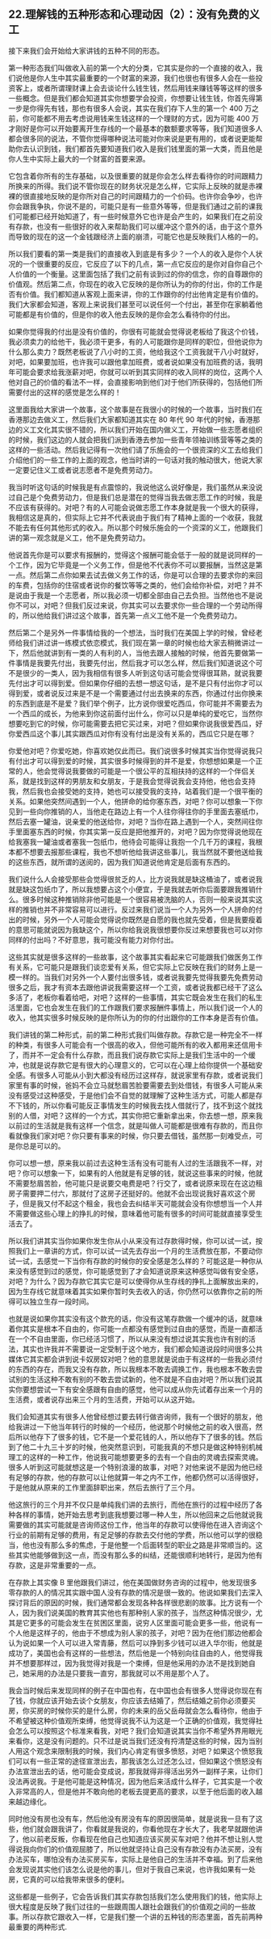 ## 22.理解钱的五种形态和心理动因（2）：没有免费的义工
接下来我们会开始给大家讲钱的五种不同的形态。


第一种形态我们叫做收入前的第一个大的分类，它其实是你的一个直接的收入，我们说他是你人生中其实最重要的一个财富的来源，我们也很也有很多人会在一些投资客上，或者所谓理财课上会去谈论什么钱生钱，然后用钱来赚钱等等这样的很多一些概念。但是我们都会知道其实你想要学会投资，你想要让钱生钱，你首先得第一步是你得先有钱，那也有很多人会说，其实在我们存下人生的第一个 400 万之前，你可能都不用去考虑说用钱来生钱这样的一个理财的方式，因为可能 400 万才刚好是你可以开始要离开生存线的一个最基本的数额要求等等，我们知道很多人都会很多同的说法，不管你觉得哪种说法可能对你来说是更有用的，或者说更能帮助你去认识到钱，我们都首先要知道我们收入是我们钱里面的第一大类，而且他是你人生中实际上最大的一个财富的首要来源。


它包含着你所有的生存基础，以及很重要的就是你会怎么样去看待你的时间跟精力所换来的所得。我们说不管你现在的财务状况是怎么样，它实际上反映的就是赤裸裸的很直接地反映的是你所对自己的时间跟精力的一个价码。也许你会争吵，也许你会跟我争执，你说不是的，可能只是有一些意外等等，但是我们通过之前的课我们可能都已经开始知道了，有一些时候意外它也许是会产生的，如果我们在之前没有存款，也没有一些很好的收入来帮助我们可以缓冲这个意外的话，由于这个意外而导致的现在的这一个金钱跟经济上面的崩溃，可能它也是反映我们人格的一的。


所以我们要看的第一类是我们的直接收入到底是有多少？一个人的收入是你个人状况的一个很重要的反应，它反应了以下的几点，第一点它反应的是你对自你自己个人价值的一个衡量。这里面包括了我们之前有谈到过的你的信念，你的自尊跟你的价值观。然后第二点，你现在的收入它反映的是你所认为的你的付出，你的工作是否有价值。我们都知道从客观上面来讲，你的工作跟你的付出他肯定是有价值的。我们大家都会知道，客观上来说我们甚至可以说任何一个付出，甚至你在家躺着他可能都是有价值的，但是你的收入他去反映的是你会怎么看待你的付出。


如果你觉得我的付出是没有价值的，你很有可能就会觉得说老板给了我这个价钱，我必须卖力的给他干，我必须干更多，有的人可能跟你是同样的职位，但他说你为什么那么卖力？既然老板说了八小时的工资，他给我这个工资我就干八小时就好，对吧，如果要加班，也许我可以跟他拿加班费，或者说如果没有加班费的话，我明年可能会要求给我涨薪对吧，你就可以听到其实同样的收入同样的岗位，这两个人他对自己的价值的看法不一样，会直接影响到他们对于他们所获得的，包括他们所需要付出的这样的感觉是怎么样的！


这里面我给大家讲一个故事，这个故事是在我很小的时候的一个故事，当时我们在香港那边去做义工，然后我们大家都知道其实在 80 年代 90 年代的时候，香港那边的义工文化其实很不错的，所以我们开始在国内做义工，开始做一些志愿者组织的时候，我们这边的人就会把我们派到香港去参加一些青年领袖训练营等等之类的这样的一些活动。然后我记得有一次他们请了乐施会的一个很资深的义工去给我们介绍他们的一些工作的上面的观念，他当时讲的一句话对我的触动很大，他说大家一定要记住义工或者说志愿者不是免费劳动力。


我当时听这句话的时候我是有点震惊的，我说他这么说好像是，我们虽然从来没说过自己是个免费劳动力，但是我们总是潜在的觉得当我去做志愿工作的时候，我是不应该有获得的。对吧？有的人可能会说做志愿工作本身就是我一个很大的获得，我相信这是真的，但实际上它并不代表说由于我们有了精神上面的一个收获，我就不能去有任何其他形式的收入。所以那个时候乐施会的一个资深的义工，他跟我们讲的第一观念就是义工，他不是免费劳动力。


他说首先你是可以要求有报酬的，觉得这个报酬可能会低于一般的就是说同样的一个工作，因为它毕竟是一个义务工作，但是他不代表你不可以要报酬，当然这是第一点。然后第二点你如果去试去做义务工作的话，你是可以合理的去要求你的来回的车费，包括你的住宿或者说你的餐饮等等之类的，他们会给你补偿，对吧？并不是说由于我是一个志愿者，所以我必须一切都全部由自己去负担。当然他也不是说你不可以，对吧？但我们反过来说，你其实可以去要求你一些合理的一个劳动所得的，所以他给我们讲过这个故事，首先第一点义工他不是一个免费劳动力。


然后第二个是另外一件事情给我的一个想法，当时我们在美国上学的时候，曾经老师给我们讲过讲一练模式依恋模式，我们现在第一章的时候也给大家去稍微讲过一下，然后他就讲到有一类的人有利的人，当他去跟人接触的时候，他首先要做第一件事情是我要先付出，我要先付出，然后我才可以怎么样，然后我们知道说这个可不是很少的一类人，因为我相信有很多人听到这句话可能会觉得很耳熟，就说我要先付出才可以得到爱。但如果你仔细的去想一想这句话，是不是只有付出你才可以得到爱，或者说反过来是不是一个需要通过付出去换来的东西，你通过付出你换来的东西到底是不是爱？我们举个例子，比方说你很爱吃西瓜，你可能并不需要去为一个西瓜的成长，为他来到你这前面付出什么，你可以只是单纯的爱吃它，当然你想要吃到它的时候，你可能需要去把它买过来，对吧？但如果你说我很爱西瓜，好你爱西瓜这个事儿其实跟西瓜对你有没有付出是没有关系的，西瓜它只是在哪？


你爱他对吧？你爱吃她，你喜欢她仅此而已。我们说很多时候其实当你觉得说我只有付出才可以得到爱的时候，其实很多时候得到的并不是爱，你想想如果是一个正常的人，他会觉得说我要做的可能是一个很公平的互相扶持的这样的一个伴侣关系，就是找到这样的男朋友和女朋友，于是我会觉得说我会支持他，他也会支持我，然后我也会接受她的支持，她也可以接受我的支持，站着我们是一个很平衡的关系。如果他突然间遇到一个人，他拼命的给你塞东西，对吧？你可以想象一下你见到一些向你推销的人，当他走在路边上有一个人往你得往你的手里面去塞纸巾，然后去塞一罐油，说亲爱的他送给你，对吧？当你在路上遇到一个人，突然间往你手里面塞东西的时候，你其实第一反应是把他推开的，对吧？因为你觉得说他现在给我塞我一罐油或者塞我一包纸巾，他待会可能得让我抱一个几千万的课程，我根本都不想要去报那些课程，我也不想听他给我讲这些事儿，我当然就不要他送给我的这些东西，就所谓的送阅的，因为我们知道说他肯定是后面有东西的。


我们说什么人会接受那些会觉得很贫乏的人，比方说我就是缺这桶油了，或者说我就是缺这包纸巾了，所以我想要占这个小便宜，于是我就去听你后面要跟我推销什么。很多时候这种推销除非他可能是一个很容易被洗脑的人，否则一般来说其实这样的推销也并不非常容易可以进行。反过来我们说当一个人为另外一个人拼命的付出的时候，另外一个人可能会觉得说你既然是自愿的我也就先受着，但是我要瘦着的意思可能就说因为我缺这个，所以你给我说我很想要你反过来想要我也可以对你同样的付出吗？不好意思，我可能没有能力对你付出。


这些其实就是很多这样的一些故事，这个故事其实看起来它可能跟我们做医务工作有关系，它可能只是跟我们谈恋爱有关系，但它实际上它反映在我们的财务上是一模一样的。当我们对另外一个人要付出很多钱，或者说我要先觉得我要先免费劳动很多之后，我才有资本去跟他讲说我需要这样一个工资，或者说我都已经干了这么多活了，老板你看着给吧，对吧？这样的一些事情，其实它既会发生在我们的私生活里面，它也会发生在我们的工作跟我们要求报酬件事情上，所以我们说一个人的收入，他其实很多时候反映的是你所认为的你的付出跟你的工作本身是否有价值。


我们讲钱的第二种形式，前的第二种形式我们叫做存款。存款它是一种完全不一样的种类，有很多人可能会有一个很高的收入，但他可能所有的收入都用来还信用卡了，而并不一定会有什么存款，而且我们说存款它实际上是我们生活中的一个缓冲，也就是说存款它是有很大的心理意义的，它可以在心理上给你提供一个基础安全感。有很多人可能从小到大都没有经历过这样存，就说家里有存款，或者说我们家里有事的时候，爸妈不会立马就愁眉苦脸要需要去到处借钱，有很多人可能从来没有感受过这种感受，于是他们会不自觉的就理解了这种生活方式，可能人都是存不下钱的，所以你看可能反正事情发生的时候我去找人借就行了，找不到这个就找别的人借，对吧？这样的一个方式，其实你把它重新拿出来，你去想一想，原来我以前过的生活就是我有这样一个信念，就是叫做人可能都是很难有存款的，而且你看就像我们家对吧？你只要有事来的时候，你只要去借钱，虽然那一刻难受点，可是你总是可以的。


你可以想一想，原来我以前过去这种生活有没有可能有人过的生活跟我不一样，对吧？你可以想象一下，如果有的人他就是有足够的钱，就说这些事来的时候，他就不需要愁眉苦脸，他可能只是说要交电费是吧？行交了，或者说原来现在在这边租房子需要押二付六，那就付了这房子还挺好的。他就不会出现说我好喜欢这个房子，但是我又付不起这个租金，我也会去纠结半天可能就会没有你想想当一个人并不需要做这些心理上的挣扎的时候，意味着他可能有很多的时间可能就直接享受生活去了。


所以我们讲其实当你如果你发生你从小从来没有过存款得时候，你可以试一试，按照我们上一章讲的方式，你可以试一试先去存出一个月的生活费放在那，不要动你试一试，去感觉一下当你有存款的时候你的安全感是怎么样的？可能这是一种你从来没有感觉到过的感觉，你可能感觉到了才会知道说原来这种感觉叫做有安全感，对吧？为什么？因为存款它其实它是可以使得你从生存线的挣扎上面解放出来的，因为生存线它就意味着其实如果你暂时失去收入的话，你仍然可以依靠你之前的所得可以独立生存一段时间。


也就是说如果你其实没有这个款充的话，你没有这笔存款做一个缓冲的话，就意味着你其实是根本不自由的，你可能一点都没有感觉到过自由的感觉，而是一直都活在一个不自由里面，你已经活习惯了，所以从来没有想过说其实我也许有别的活法，其实也许我并不需要说一定受制于这个地方，我们都会知道说段时间很多公共媒体它其实都会讲到说卡奴房奴对吧？他的意思就是说由于有这样的一些我必须付的东西的存在，而我又没有存款，所以我根本不敢去调换工作，我也根本不敢去尝试别的生活这种不敢有别的不敢去尝试新的，他不就是不自由对吧？所以我们说其实你要想尝试一下有安全感跟有自由的感觉，他可以成从你先试着存出来一个月的生活费，或者说存出来三个月的生活费，开始可以从这开始。


我们会知道其实有很多人他曾经想过要去转行做咨询师，我有一个很好的朋友，他给我讲过一下他当年转行的时候的一个经历，他说那个时候他之前的收入很高，然后所以他存下了很多的钱，它不是一个爱花钱的人，所以他存下了很多的钱。然后到了他二十九三十岁的时候，他突然意识到，可能我真的不想只是做这种特别机械理工的这样的一种工作，他说我可能想要更多的去有一个自由的灵魂去探索灵魂。很多人听到这可能就想这是一个特别浪漫的故事，对吧？对他来说不是因为他已经有足够的存款，他的存款可以让他就算一年之内不工作，他都仍然可以活得很好，于是他就从原来的工作里面辞职出来，然后去旅行了三个月。


他这旅行的三个月并不仅只是单纯我们讲的去旅行，而他在旅行的过程中经历了各种各样的事情，她开始去思考到底我想要过哪一种人生，所以他回来之后他就说我需要做的其实可能就是咨询师这份工作，他当年的存款可以使得他在进入咨询这个行业的前期有足够的费用，有足足够的存款去交付他的学费，所以他可以学的很稳当，他也没有那么多的焦虑，于是他整一个后面转型的职业之路是非常顺当的。这些其实他能够做到这一点，而没有那么多的纠结，还能很顺利地转行，是因为他有存款，这是非常重要的一点。


在存款上其实像 B 里他跟我们讲过，他在美国做财务咨询的过程中，他发现很多零存款的人的情况其实跟中国人没有存款的情况是很一致的。他说如果我们去深入探讨背后的原因的时候，我们通常都会发现各种各样很悲剧的故事。比方说有一个人，因为我们说美国的教育其实他也有那种别人家的孩子，当然这种情况很少，尤其是它更多的可能会发生在贫困区里面，说穷人区里面可能会更多一些，他说有一个人他是这样子的，他由于不想成为别人家的孩子，对吧？因为在他们那边他都会认为说如果一个人可以进入常青藤，然后可以挣到多少钱可以进入华尔街，他就是成功了，美国也会有这样的一些想法，然后他是一个特别向往自由的人，他觉得我并不想要那样过，因为我觉得对我是一个束缚，但是他采用的办法不是找到她自己，她采用的办法是只要我一直穷，那我就可以不用是那个人了。


我会当时候后来发现同样的例子在中国也有，在中国也会有很多人觉得说你现在有了钱，你就应该开始去谈个女朋友，你应该去结婚了，然后结婚之前你必须要买房，你买房的时候你买的是什么房，你的未来的岳父岳母就会怎么看待你，他由于不希望被这种价值观所束缚，他觉得说我不认为这是一个正确的价值观，我觉得社会怎么可以按照这个标准来看我，对吧？我们会知道说其实当你不希望外界用眼光来看你，这是没有问题的。只不过是说当我们还没有捋清楚这些的时候，因为当别人用这个观念来限制我的时候，我们内心肯定有很多愤怒，对吧？如果这个愤怒我们可以有一些正常的途径宣泄出去，那我该怎么过还怎么过，但如果这个愤怒没有办法宣泄出去的话，他可能会变成说，那我就得非得活出另外一副样子来，让你们没法再说我。于是他可能是这种情况，因为他后来活成什么样子，它其实是一个收入非常高的人，但是他并不敢向他的老板去提更高的要求，以至于他后面的收入越来越边缘化。


同时他没有房也没有车，然后他没有房没有车的原因很简单，就是说我一旦有了这些，他们就会跟我讲了，你看就是我说的，你看他现在才长大了，我老早就跟他讲了，他以前老反叛，你看现在他自己也知道应该买房买车对吧？他并不想让别人觉得说我向你们的价值观屈膝了，所以他就坚持让自己没有存款没有办法买房，没有办法买车，哪怕没有办法买房买车，实际上是他自己的生活并不幸福。到了后来他会发现说其实他们该怎么说是他的事儿，但对于我自己来说，也许我如果有一处房，它真的可以给我带来很多的便利。


这些都是一些例子，它会告诉我们其实存款包括我们怎么使用我们的钱，他实际上很大程度是反映了我们过往的一些跟周围人跟社会跟我们的价值观之间的一些故事。所以存款它跟收入一样，它是我们整一个讲的五种钱的形态里面，首先前两种最重要的两种形式.

